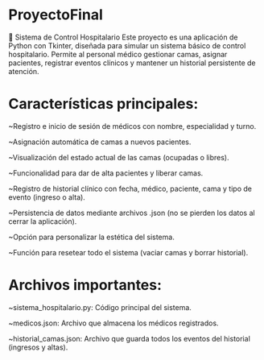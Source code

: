  # ProyectoFinal
🏥 Sistema de Control Hospitalario
Este proyecto es una aplicación de Python con Tkinter, diseñada para simular un sistema básico de control hospitalario. Permite al personal médico gestionar camas, asignar pacientes, registrar eventos clínicos y mantener un historial persistente de atención.

# Características principales:
  
  ~Registro e inicio de sesión de médicos con nombre, especialidad y turno.

  ~Asignación automática de camas a nuevos pacientes.

  ~Visualización del estado actual de las camas (ocupadas o libres).

  ~Funcionalidad para dar de alta pacientes y liberar camas.

  ~Registro de historial clínico con fecha, médico, paciente, cama y tipo de evento (ingreso o alta).

  ~Persistencia de datos mediante archivos .json (no se pierden los datos al cerrar la aplicación).

  ~Opción para personalizar la estética del sistema.

  ~Función para resetear todo el sistema (vaciar camas y borrar historial).

# Archivos importantes:

  ~sistema_hospitalario.py: Código principal del sistema.

  ~medicos.json: Archivo que almacena los médicos registrados.

  ~historial_camas.json: Archivo que guarda todos los eventos del historial (ingresos y altas).

